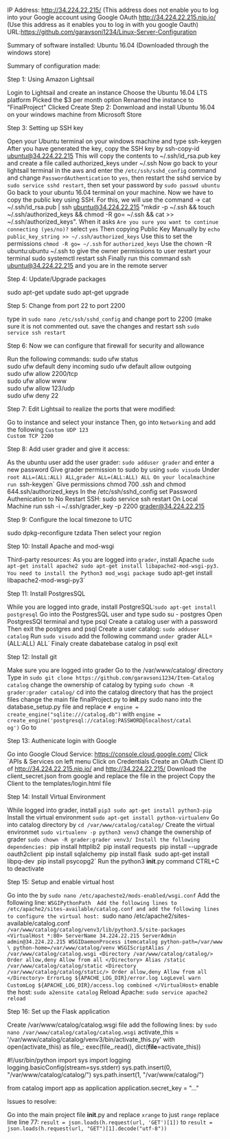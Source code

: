 
IP Address:
http://34.224.22.215/ (This address does not enable you to log into your Google account using Google OAuth 
http://34.224.22.215.nip.io/ (Use this address as it enables you to log in with you
google Oauth)
URL:https://github.com/garavsoni1234/Linux-Server-Configuration

Summary of software installed:
Ubuntu 16.04 (Downloaded through the windows store)



Summary of configuration made:

Step 1: Using Amazon Lightsail

Login to Lightsail and create an instance
Choose the Ubuntu 16.04 LTS platform
Picked the $3 per month option
Renamed the instance to "FinalProject"
Clicked Create
Step 2: Donwnload and install Ubuntu 16.04 on your windows machine from Microsoft Store

Step 3: Setting up SSH key

Open your Ubuntu terminal on your windows machine and type ssh-keygen
After you have generated the key, copy the SSH key by ssh-copy-id ubuntu@34.224.22.215 This will copy the contents to ~/.ssh/id_rsa.pub key and create a file called authorized_keys under ~/.ssh
Now go back to your lightsail terminal in the aws and enter the `/etc/ssh/sshd_config` command and change `PasswordAuthentication` to `yes`, then restart the sshd service by `sudo service sshd restart`, then set your password by `sudo passwd ubuntu`
Go back to your ubuntu 16.04 terminal on your machine. Now we have to copy the public key using SSH. For this, we will use the command -> cat ~/.ssh/id_rsa.pub | ssh ubuntu@34.224.22.215 "mkdir -p ~/.ssh && touch ~/.ssh/authorized_keys && chmod -R go= ~/.ssh && cat >> ~/.ssh/authorized_keys". When it asks `Are you sure you want to continue connecting (yes/no)?` select `yes`
Then copying Public Key Manually by `echo public_key_string >> ~/.ssh/authorized_keys`
Use this to set the permissions `chmod -R go= ~/.ssh` for `authorized_keys`
Use the chown -R ubuntu:ubuntu ~/.ssh to give the owner permissions to user
restart your terminal sudo systemctl restart ssh
Finally run this command ssh ubuntu@34.224.22.215 and you are in the remote server

Step 4: Update/Upgrade packages

sudo apt-get update
sudo apt-get upgrade

Step 5: Change from port 22 to port 2200

type in `sudo nano /etc/ssh/sshd_config`
and change port to 2200 (make sure it is not commented out.
save the changes and restart ssh `sudo service ssh restart`

Step 6: Now we can configure that firewall for security and allowance

Run the following commands:
sudo ufw status                 
sudo ufw default deny incoming 
sudo ufw default allow outgoing  
sudo ufw allow 2200/tcp          
sudo ufw allow www               
sudo ufw allow 123/udp           
sudo ufw deny 22 

Step 7: Edit Lightsail to realize the ports that were modified:

Go to instance and select your instance
Then, go into `Networking` and add the following 
		`Custom UDP 123`	
		`Custom TCP 2200`

Step 8: Add user grader and give it access:

As the ubuntu user add the user grader: `sudo adduser grader` and enter a new password
Give grader permission to sudo by using `sudo visudo`
Under `root ALL=(ALL:ALL) ALL`,`grader ALL=(ALL:ALL) ALL
On your localmachine run `ssh-keygen`
Give permissions chmod 700 .ssh and chmod 644.ssh/authorized_keys
In the /etc/ssh/sshd_config set Password Authenication to No
Restart SSH: sudo service ssh restart
On Local Machine run ssh -i ~/.ssh/grader_key -p 2200 grader@34.224.22.215

Step 9: Configure the local timezone to UTC

sudo dpkg-reconfigure tzdata
Then select your region

Step 10: Install Apache and mod-wsgi

Third-party resources:
As you are logged into `grader`, install Apache `sudo apt-get install apache2
sudo apt-get install libapache2-mod-wsgi-py3.
You need to install the Python3 mod_wsgi package `sudo apt-get install libapache2-mod-wsgi-py3`

Step 11: Install PostgresSQL

While you are logged into grade, install PostgreSQL:`sudo apt-get install postgresql`
Go into the PostgresSQL user and type sudo su - postgres
Open PostgresSQl terminal and type psql
Create a catalog user with a password
Then exit the postgres and psql
Create a user catalog: `sudo adduser catalog`
Run `sudo visudo`
add the following command `under `grader  ALL=(ALL:ALL) ALL`
Finaly create dabatebase catalog in psql
exit

Step 12: Install git

Make sure you are logged into grader
Go to the /var/www/catalog/ directory 
Type in `sudo git clone https://github.com/garavsoni1234/Item-Catalog catalog`
change the ownership of catalog by typing `sudo chown -R grader:grader catalog/`
cd into the catalog directory that has the project files
change the main file finalProject.py to __init__.py
sudo nano into the database_setup.py file and replace 
		`# engine = create_engine("sqlite:///catalog.db")` 			with
		`engine = 			create_engine('postgresql://catalog:PASSWORD@localhost/catal		og')`
Go to

Step 13: Authenicate login with Google

Go into Google Cloud Service: https://console.cloud.google.com/
Click `APIs & Services on left menu
Click on Credentials 
Create an OAuth Client ID of http://34.224.22.215.nip.io/ and http://34.224.22.215/
Download the client_secret.json from google and replace the file in the project
Copy the Client to the templates/login.html file 

Step 14: Install Virtual Environment

While logged into grader, install `pip3 sudo apt-get install python3-pip`
Install the virtual environment `sudo apt-get install python-virtualenv`
Go into catalog directory by `cd /var/www/catalog/catalog/`
Create the virtual environmet `sudo virtualenv -p python3 venv3`
change the ownership of grader `sudo chown -R grader:grader venv3/
Install the following dependencies:
		`pip install httplib2`
`pip install requests`
`pip install --upgrade oauth2client`
`pip install sqlalchemy`
`pip install flask`
`sudo apt-get install libpq-dev`
`pip install psycopg2`
Run the python3 __init__.py command
CTRL+C to deactivate

Step 15: Setup and enable virtual host

Go into the by `sudo nano /etc/apacheste2/mods-enabled/wsgi.conf`
		Add the following line:
		`WSGIPythonPath 
Add the following lines to /etc/apache2/sites-available/catalog.conf and add the following lines to configure the virtual host: `sudo nano /etc/apache2/sites-available/catalog.conf`
/var/www/catalog/catalog/venv3/lib/python3.5/site-packages`
`<VirtualHost *:80>
    ServerName 34.224.22.215
     ServerAdmin admin@34.224.22.215
    WSGIDaemonProcess itemcatalog python-path=/var/www \
        python-home=/var/www/catalog/venv
    WSGIScriptAlias / /var/www/catalog/catalog.wsgi
    <Directory /var/www/catalog/catalog/>
        Order allow,deny
          Allow from all
    </Directory>
    Alias /static /var/www/catalog/catalog/static
    <Directory /var/www/catalog/catalog/static/>
          Order allow,deny
          Allow from all
    </Directory>
    ErrorLog ${APACHE_LOG_DIR}/error.log
    LogLevel warn
    CustomLog ${APACHE_LOG_DIR}/access.log combined
</VirtualHost>`
enable the host: `sudo a2ensite catalog`
Reload Apache: `sudo service apache2 reload`

Step 16: Set up the Flask application

Create /var/www/catalog/catalog.wsgi file add the following lines: by `sudo nano /var/www/catalog/catalog/catalog.wsgi`
	activate_this = '/var/www/catalog/catalog/venv3/bin/activate_this.py'
with open(activate_this) as file_:
    exec(file_.read(), dict(__file__=activate_this))

#!/usr/bin/python
import sys
import logging
logging.basicConfig(stream=sys.stderr)
sys.path.insert(0, "/var/www/catalog/catalog/")
sys.path.insert(1, "/var/www/catalog/")

from catalog import app as application
application.secret_key = "..."

Issues to resolve:

Go into the main project file __init__.py and replace `xrange` to just `range`
replace line
line 77: `result = json.loads(h.request(url, 'GET')[1])` to 
`result = json.loads(h.request(url, "GET")[1].decode("utf-8"))`
